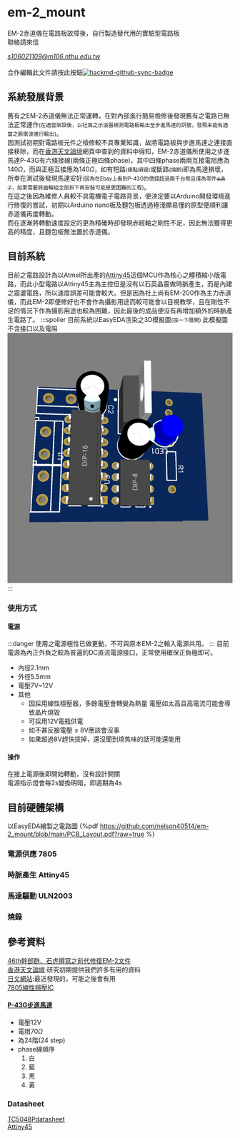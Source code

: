 # em-2_mount
EM-2赤道儀在電路板故障後，自行製造替代用的實驗型電路板  
聯絡請來信<address>s106021109@m106.nthu.edu.tw</address>  
合作編輯此文件請按此按鈕[![hackmd-github-sync-badge](https://hackmd.io/sIzvRXmRRlCRxG6UBYnCwA/badge)](https://hackmd.io/sIzvRXmRRlCRxG6UBYnCwA)  

## 系統發展背景
舊有之EM-2赤道儀無法正常運轉，在對內部進行簡易檢修後發現舊有之電路已無法正常運作<small>(在適當架設後，以社窩之示波器檢測電路板輸出至步進馬達的訊號，發現未能有適當之脈衝波進行輸出)</small>。  
因測試初期對電路板元件之檢修較不具專業知識，故將電路板與步進馬達之連接直接移除，而在[香港天文論壇](http://www.hkastroforum.net/viewtopic.php?t=5353 )網頁中查到的資料中得知，EM-2赤道儀所使用之步進馬達P-43G有六條接線(兩條正極四條phase)，其中四條phase兩兩互接電阻應為$140\Omega$，而與正極互接應為$140\Omega$，如有短路<small>(接點損毀)</small>或斷路<small>(燒斷)</small>即為馬達損壞，所幸在測試後發現馬達安好<small>(因為在Ebay上看到P-43G的價錢超過兩千台幣且僅為零件<small><del>太貴了</del></small>，如果需要將齒輪組全部拆下再安裝可能是更困難的工程)</small>。  
在這之後因為維修人員較不具電機電子電路背景，便決定要以Arduino開發環境進行修復的嘗試，初期以Arduino nano板及麵包板透過極淺顯易懂的原型便順利讓赤道儀再度轉動。  
而在逐漸將轉動速度設定的更為精確時卻發現赤經軸之剛性不足，因此無法獲得更高的精度，且麵包板無法置於赤道儀。
## 目前系統
目前之電路設計為以Atmel所出產的[Attiny45](https://ww1.microchip.com/downloads/en/DeviceDoc/Atmel-2586-AVR-8-bit-Microcontroller-ATtiny25-ATtiny45-ATtiny85_Datasheet.pdf)這個MCU作為核心之體積縮小版電路，而此小型電路以Attiny45主為主控但是沒有以石英晶震做時脈產生，而是內建之震盪電路，所以速度誤差可能會較大。但是因為社上尚有EM-200作為主力赤道儀，而此EM-2即便修好也不會作為攝影用途而較可能會以目視教學，且在剛性不足的情況下作為攝影用途也較為困難，因此最後的成品便沒有再增加額外的時脈產生電路了。
:::spoiler 目前系統以EasyEDA渲染之3D模擬圖<small>(按一下展開)</small>
此模擬圖不含接口以及電阻
![](https://github.com/nelson40514/em-2_mount/blob/main/PCB_Layout_3D.png?raw=true)
:::
### 使用方式
#### 電源
:::danger
使用之電源極性已做更動，不可與原本EM-2之輸入電源共用。
:::
目前電源為內正外負之較為普遍的DC直流電源接口，正常使用確保正負極即可。
* 內徑2.1mm
* 外徑5.5mm
* 電壓7V~12V
* 其他
    * 因採用線性穩壓器，多餘電壓會轉變為熱量
      電壓如太高且高電流可能會導致晶片燒毀
    * 可採用12V電瓶供電
    * 如不甚反接電壓 $\le$ 8V應該會沒事
    * 如果超過8V趕快拔掉，還沒聞到燒焦味的話可能還能用
#### 操作
在接上電源後即開始轉動，沒有設計開關  
電源指示燈會每2s變換明暗，即週期為4s
## 目前硬體架構
以EasyEDA繪製之電路圖
{%pdf https://github.com/nelson40514/em-2_mount/blob/main/PCB_Layout.pdf?raw=true %}
### 電源供應 7805
### 時脈產生 Attiny45
### 馬達驅動 ULN2003
### 燒錄

## 參考資料
[46th幹部群、石虎撰寫之前代修復EM-2文件](https://docs.google.com/document/d/19kICd7o-TUf18zYF089fwOmUeDHLzgfi/edit)  
[香港天文論壇](http://www.hkastroforum.net/viewtopic.php?t=5353 ):研究初期提供我們許多有用的資料  
[日文網站](http://7l1wqg.jp/article/187443705.html):最近發現的，可能之後會有用  
[7805線性穩壓IC](https://zh.wikipedia.org/wiki/78xx)  
#### [P-43G步進馬達](https://github.com/nelson40514/em-2_mount/blob/main/K-P43G.pdf)
* 電壓12V
* 電阻70$\Omega$
* 為24階(24 step)
* phase線順序
    1. 白
    2. 藍
    3. 黑
    4. 黃
### Datasheet
[TC5048Pdatasheet](http://pdf.datasheetcatalog.com/datasheet_pdf/toshiba/TC5036P_and_TC5048P.pdf)  
[Attiny45](https://ww1.microchip.com/downloads/en/DeviceDoc/Atmel-2586-AVR-8-bit-Microcontroller-ATtiny25-ATtiny45-ATtiny85_Datasheet.pdf)